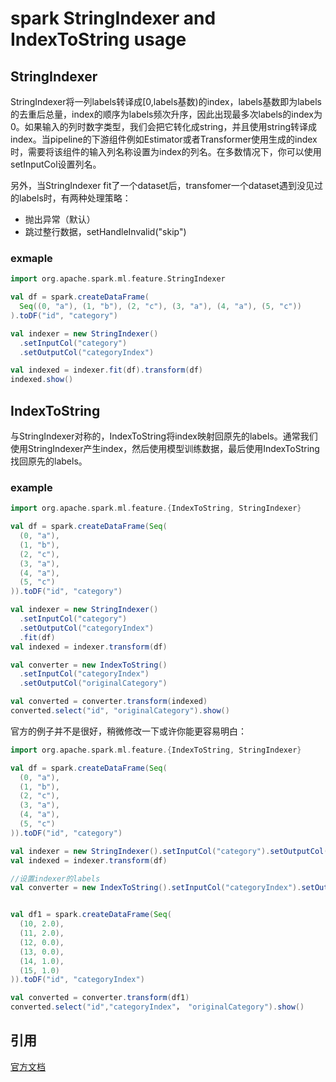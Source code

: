 # spark StringIndexer and IndexToString usage

## StringIndexer

StringIndexer将一列labels转译成[0,labels基数)的index，labels基数即为labels的去重后总量，index的顺序为labels频次升序，因此出现最多次labels的index为0。如果输入的列时数字类型，我们会把它转化成string，并且使用string转译成index。当pipeline的下游组件例如Estimator或者Transformer使用生成的index时，需要将该组件的输入列名称设置为index的列名。在多数情况下，你可以使用setInputCol设置列名。

另外，当StringIndexer fit了一个dataset后，transfomer一个dataset遇到没见过的labels时，有两种处理策略：
- 抛出异常（默认）
- 跳过整行数据，setHandleInvalid("skip")

### exmaple
``` scala
import org.apache.spark.ml.feature.StringIndexer

val df = spark.createDataFrame(
  Seq((0, "a"), (1, "b"), (2, "c"), (3, "a"), (4, "a"), (5, "c"))
).toDF("id", "category")

val indexer = new StringIndexer()
  .setInputCol("category")
  .setOutputCol("categoryIndex")

val indexed = indexer.fit(df).transform(df)
indexed.show()
```

## IndexToString

与StringIndexer对称的，IndexToString将index映射回原先的labels。通常我们使用StringIndexer产生index，然后使用模型训练数据，最后使用IndexToString找回原先的labels。

### example
``` scala
import org.apache.spark.ml.feature.{IndexToString, StringIndexer}

val df = spark.createDataFrame(Seq(
  (0, "a"),
  (1, "b"),
  (2, "c"),
  (3, "a"),
  (4, "a"),
  (5, "c")
)).toDF("id", "category")

val indexer = new StringIndexer()
  .setInputCol("category")
  .setOutputCol("categoryIndex")
  .fit(df)
val indexed = indexer.transform(df)

val converter = new IndexToString()
  .setInputCol("categoryIndex")
  .setOutputCol("originalCategory")

val converted = converter.transform(indexed)
converted.select("id", "originalCategory").show()
```
官方的例子并不是很好，稍微修改一下或许你能更容易明白：
``` scala
import org.apache.spark.ml.feature.{IndexToString, StringIndexer}

val df = spark.createDataFrame(Seq(
  (0, "a"),
  (1, "b"),
  (2, "c"),
  (3, "a"),
  (4, "a"),
  (5, "c")
)).toDF("id", "category")

val indexer = new StringIndexer().setInputCol("category").setOutputCol("categoryIndex").fit(df)
val indexed = indexer.transform(df)

//设置indexer的labels
val converter = new IndexToString().setInputCol("categoryIndex").setOutputCol("originalCategory").setLabels(indexer.labels)


val df1 = spark.createDataFrame(Seq(
  (10, 2.0),
  (11, 2.0),
  (12, 0.0),
  (13, 0.0),
  (14, 1.0),
  (15, 1.0)
)).toDF("id", "categoryIndex")

val converted = converter.transform(df1)
converted.select("id","categoryIndex"， "originalCategory").show()
```

## 引用

[官方文档](http://spark.apache.org/docs/latest/ml-features.html#indextostring)